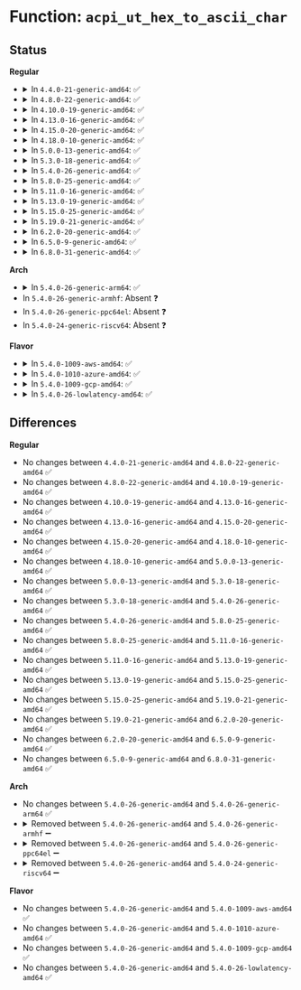# Function: <code>acpi_ut_hex_to_ascii_char</code>

## Status
<b>Regular</b>
<ul>
<li>
<details>
<summary>In <code>4.4.0-21-generic-amd64</code>: ✅</summary>

```c
char acpi_ut_hex_to_ascii_char(u64 integer, u32 position)
```

```json
{
  "name": "acpi_ut_hex_to_ascii_char",
  "collision_type": "Unique Global",
  "inline_type": "No",
  "funcs": [
    {
      "addr": 18446744071583727157,
      "name": "acpi_ut_hex_to_ascii_char",
      "external": true,
      "loc": "drivers/acpi/acpica/uthex.c:70",
      "file": "drivers/acpi/acpica/uthex.c",
      "inline": "seen, unknown",
      "caller_inline": [],
      "caller_func": [
        "drivers/acpi/acpica/exconvrt.c:acpi_ex_convert_to_ascii",
        "drivers/acpi/acpica/exutils.c:acpi_ex_eisa_id_to_string",
        "drivers/acpi/acpica/exutils.c:acpi_ex_eisa_id_to_string",
        "drivers/acpi/acpica/exutils.c:acpi_ex_eisa_id_to_string",
        "drivers/acpi/acpica/exutils.c:acpi_ex_eisa_id_to_string",
        "drivers/acpi/acpica/exutils.c:acpi_ex_pci_cls_to_string",
        "drivers/acpi/acpica/exutils.c:acpi_ex_pci_cls_to_string",
        "drivers/acpi/acpica/exutils.c:acpi_ex_pci_cls_to_string",
        "drivers/acpi/acpica/exutils.c:acpi_ex_pci_cls_to_string",
        "drivers/acpi/acpica/exutils.c:acpi_ex_pci_cls_to_string",
        "drivers/acpi/acpica/exutils.c:acpi_ex_pci_cls_to_string"
      ]
    }
  ],
  "symbols": [
    {
      "addr": 18446744071583727157,
      "name": "acpi_ut_hex_to_ascii_char",
      "section": ".text",
      "bind": "STB_GLOBAL",
      "size": 26
    }
  ]
}
```
</details>
</li>
<li>
<details>
<summary>In <code>4.8.0-22-generic-amd64</code>: ✅</summary>

```c
char acpi_ut_hex_to_ascii_char(u64 integer, u32 position)
```

```json
{
  "name": "acpi_ut_hex_to_ascii_char",
  "collision_type": "Unique Global",
  "inline_type": "No",
  "funcs": [
    {
      "addr": 18446744071584051638,
      "name": "acpi_ut_hex_to_ascii_char",
      "external": true,
      "loc": "drivers/acpi/acpica/uthex.c:70",
      "file": "drivers/acpi/acpica/uthex.c",
      "inline": "seen, unknown",
      "caller_inline": [],
      "caller_func": [
        "drivers/acpi/acpica/exconvrt.c:acpi_ex_convert_to_ascii",
        "drivers/acpi/acpica/exutils.c:acpi_ex_pci_cls_to_string",
        "drivers/acpi/acpica/exutils.c:acpi_ex_pci_cls_to_string",
        "drivers/acpi/acpica/exutils.c:acpi_ex_pci_cls_to_string",
        "drivers/acpi/acpica/exutils.c:acpi_ex_pci_cls_to_string",
        "drivers/acpi/acpica/exutils.c:acpi_ex_pci_cls_to_string",
        "drivers/acpi/acpica/exutils.c:acpi_ex_pci_cls_to_string",
        "drivers/acpi/acpica/exutils.c:acpi_ex_eisa_id_to_string",
        "drivers/acpi/acpica/exutils.c:acpi_ex_eisa_id_to_string",
        "drivers/acpi/acpica/exutils.c:acpi_ex_eisa_id_to_string",
        "drivers/acpi/acpica/exutils.c:acpi_ex_eisa_id_to_string"
      ]
    }
  ],
  "symbols": [
    {
      "addr": 18446744071584051638,
      "name": "acpi_ut_hex_to_ascii_char",
      "section": ".text",
      "bind": "STB_GLOBAL",
      "size": 26
    }
  ]
}
```
</details>
</li>
<li>
<details>
<summary>In <code>4.10.0-19-generic-amd64</code>: ✅</summary>

```c
char acpi_ut_hex_to_ascii_char(u64 integer, u32 position)
```

```json
{
  "name": "acpi_ut_hex_to_ascii_char",
  "collision_type": "Unique Global",
  "inline_type": "No",
  "funcs": [
    {
      "addr": 18446744071584193913,
      "name": "acpi_ut_hex_to_ascii_char",
      "external": true,
      "loc": "drivers/acpi/acpica/uthex.c:70",
      "file": "drivers/acpi/acpica/uthex.c",
      "inline": "seen, unknown",
      "caller_inline": [],
      "caller_func": [
        "drivers/acpi/acpica/exconvrt.c:acpi_ex_convert_to_ascii",
        "drivers/acpi/acpica/exutils.c:acpi_ex_pci_cls_to_string",
        "drivers/acpi/acpica/exutils.c:acpi_ex_pci_cls_to_string",
        "drivers/acpi/acpica/exutils.c:acpi_ex_pci_cls_to_string",
        "drivers/acpi/acpica/exutils.c:acpi_ex_pci_cls_to_string",
        "drivers/acpi/acpica/exutils.c:acpi_ex_pci_cls_to_string",
        "drivers/acpi/acpica/exutils.c:acpi_ex_pci_cls_to_string",
        "drivers/acpi/acpica/exutils.c:acpi_ex_eisa_id_to_string",
        "drivers/acpi/acpica/exutils.c:acpi_ex_eisa_id_to_string",
        "drivers/acpi/acpica/exutils.c:acpi_ex_eisa_id_to_string",
        "drivers/acpi/acpica/exutils.c:acpi_ex_eisa_id_to_string"
      ]
    }
  ],
  "symbols": [
    {
      "addr": 18446744071584193913,
      "name": "acpi_ut_hex_to_ascii_char",
      "section": ".text",
      "bind": "STB_GLOBAL",
      "size": 26
    }
  ]
}
```
</details>
</li>
<li>
<details>
<summary>In <code>4.13.0-16-generic-amd64</code>: ✅</summary>

```c
char acpi_ut_hex_to_ascii_char(u64 integer, u32 position)
```

```json
{
  "name": "acpi_ut_hex_to_ascii_char",
  "collision_type": "Unique Global",
  "inline_type": "No",
  "funcs": [
    {
      "addr": 18446744071584261545,
      "name": "acpi_ut_hex_to_ascii_char",
      "external": true,
      "loc": "drivers/acpi/acpica/uthex.c:70",
      "file": "drivers/acpi/acpica/uthex.c",
      "inline": "seen, unknown",
      "caller_inline": [],
      "caller_func": [
        "drivers/acpi/acpica/exconvrt.c:acpi_ex_convert_to_ascii",
        "drivers/acpi/acpica/exutils.c:acpi_ex_pci_cls_to_string",
        "drivers/acpi/acpica/exutils.c:acpi_ex_pci_cls_to_string",
        "drivers/acpi/acpica/exutils.c:acpi_ex_pci_cls_to_string",
        "drivers/acpi/acpica/exutils.c:acpi_ex_pci_cls_to_string",
        "drivers/acpi/acpica/exutils.c:acpi_ex_pci_cls_to_string",
        "drivers/acpi/acpica/exutils.c:acpi_ex_pci_cls_to_string",
        "drivers/acpi/acpica/exutils.c:acpi_ex_eisa_id_to_string",
        "drivers/acpi/acpica/exutils.c:acpi_ex_eisa_id_to_string",
        "drivers/acpi/acpica/exutils.c:acpi_ex_eisa_id_to_string",
        "drivers/acpi/acpica/exutils.c:acpi_ex_eisa_id_to_string"
      ]
    }
  ],
  "symbols": [
    {
      "addr": 18446744071584261545,
      "name": "acpi_ut_hex_to_ascii_char",
      "section": ".text",
      "bind": "STB_GLOBAL",
      "size": 26
    }
  ]
}
```
</details>
</li>
<li>
<details>
<summary>In <code>4.15.0-20-generic-amd64</code>: ✅</summary>

```c
char acpi_ut_hex_to_ascii_char(u64 integer, u32 position)
```

```json
{
  "name": "acpi_ut_hex_to_ascii_char",
  "collision_type": "Unique Global",
  "inline_type": "No",
  "funcs": [
    {
      "addr": 18446744071584626887,
      "name": "acpi_ut_hex_to_ascii_char",
      "external": true,
      "loc": "drivers/acpi/acpica/uthex.c:70",
      "file": "drivers/acpi/acpica/uthex.c",
      "inline": "seen, unknown",
      "caller_inline": [],
      "caller_func": [
        "drivers/acpi/acpica/exconvrt.c:acpi_ex_convert_to_ascii",
        "drivers/acpi/acpica/exutils.c:acpi_ex_pci_cls_to_string",
        "drivers/acpi/acpica/exutils.c:acpi_ex_pci_cls_to_string",
        "drivers/acpi/acpica/exutils.c:acpi_ex_pci_cls_to_string",
        "drivers/acpi/acpica/exutils.c:acpi_ex_pci_cls_to_string",
        "drivers/acpi/acpica/exutils.c:acpi_ex_pci_cls_to_string",
        "drivers/acpi/acpica/exutils.c:acpi_ex_pci_cls_to_string",
        "drivers/acpi/acpica/exutils.c:acpi_ex_eisa_id_to_string",
        "drivers/acpi/acpica/exutils.c:acpi_ex_eisa_id_to_string",
        "drivers/acpi/acpica/exutils.c:acpi_ex_eisa_id_to_string",
        "drivers/acpi/acpica/exutils.c:acpi_ex_eisa_id_to_string"
      ]
    }
  ],
  "symbols": [
    {
      "addr": 18446744071584626887,
      "name": "acpi_ut_hex_to_ascii_char",
      "section": ".text",
      "bind": "STB_GLOBAL",
      "size": 72
    }
  ]
}
```
</details>
</li>
<li>
<details>
<summary>In <code>4.18.0-10-generic-amd64</code>: ✅</summary>

```c
char acpi_ut_hex_to_ascii_char(u64 integer, u32 position)
```

```json
{
  "name": "acpi_ut_hex_to_ascii_char",
  "collision_type": "Unique Global",
  "inline_type": "No",
  "funcs": [
    {
      "addr": 18446744071584852580,
      "name": "acpi_ut_hex_to_ascii_char",
      "external": true,
      "loc": "drivers/acpi/acpica/uthex.c:36",
      "file": "drivers/acpi/acpica/uthex.c",
      "inline": "seen, unknown",
      "caller_inline": [],
      "caller_func": [
        "drivers/acpi/acpica/exconvrt.c:acpi_ex_convert_to_ascii",
        "drivers/acpi/acpica/exutils.c:acpi_ex_pci_cls_to_string",
        "drivers/acpi/acpica/exutils.c:acpi_ex_pci_cls_to_string",
        "drivers/acpi/acpica/exutils.c:acpi_ex_pci_cls_to_string",
        "drivers/acpi/acpica/exutils.c:acpi_ex_pci_cls_to_string",
        "drivers/acpi/acpica/exutils.c:acpi_ex_pci_cls_to_string",
        "drivers/acpi/acpica/exutils.c:acpi_ex_pci_cls_to_string",
        "drivers/acpi/acpica/exutils.c:acpi_ex_eisa_id_to_string",
        "drivers/acpi/acpica/exutils.c:acpi_ex_eisa_id_to_string",
        "drivers/acpi/acpica/exutils.c:acpi_ex_eisa_id_to_string",
        "drivers/acpi/acpica/exutils.c:acpi_ex_eisa_id_to_string"
      ]
    }
  ],
  "symbols": [
    {
      "addr": 18446744071584852580,
      "name": "acpi_ut_hex_to_ascii_char",
      "section": ".text",
      "bind": "STB_GLOBAL",
      "size": 72
    }
  ]
}
```
</details>
</li>
<li>
<details>
<summary>In <code>5.0.0-13-generic-amd64</code>: ✅</summary>

```c
char acpi_ut_hex_to_ascii_char(u64 integer, u32 position)
```

```json
{
  "name": "acpi_ut_hex_to_ascii_char",
  "collision_type": "Unique Global",
  "inline_type": "No",
  "funcs": [
    {
      "addr": 18446744071584956094,
      "name": "acpi_ut_hex_to_ascii_char",
      "external": true,
      "loc": "drivers/acpi/acpica/uthex.c:36",
      "file": "drivers/acpi/acpica/uthex.c",
      "inline": "seen, unknown",
      "caller_inline": [],
      "caller_func": [
        "drivers/acpi/acpica/exconvrt.c:acpi_ex_convert_to_ascii",
        "drivers/acpi/acpica/exutils.c:acpi_ex_pci_cls_to_string",
        "drivers/acpi/acpica/exutils.c:acpi_ex_pci_cls_to_string",
        "drivers/acpi/acpica/exutils.c:acpi_ex_pci_cls_to_string",
        "drivers/acpi/acpica/exutils.c:acpi_ex_pci_cls_to_string",
        "drivers/acpi/acpica/exutils.c:acpi_ex_pci_cls_to_string",
        "drivers/acpi/acpica/exutils.c:acpi_ex_pci_cls_to_string",
        "drivers/acpi/acpica/exutils.c:acpi_ex_eisa_id_to_string",
        "drivers/acpi/acpica/exutils.c:acpi_ex_eisa_id_to_string",
        "drivers/acpi/acpica/exutils.c:acpi_ex_eisa_id_to_string",
        "drivers/acpi/acpica/exutils.c:acpi_ex_eisa_id_to_string"
      ]
    }
  ],
  "symbols": [
    {
      "addr": 18446744071584956094,
      "name": "acpi_ut_hex_to_ascii_char",
      "section": ".text",
      "bind": "STB_GLOBAL",
      "size": 72
    }
  ]
}
```
</details>
</li>
<li>
<details>
<summary>In <code>5.3.0-18-generic-amd64</code>: ✅</summary>

```c
char acpi_ut_hex_to_ascii_char(u64 integer, u32 position)
```

```json
{
  "name": "acpi_ut_hex_to_ascii_char",
  "collision_type": "Unique Global",
  "inline_type": "No",
  "funcs": [
    {
      "addr": 18446744071585159229,
      "name": "acpi_ut_hex_to_ascii_char",
      "external": true,
      "loc": "drivers/acpi/acpica/uthex.c:36",
      "file": "drivers/acpi/acpica/uthex.c",
      "inline": "seen, unknown",
      "caller_inline": [],
      "caller_func": [
        "drivers/acpi/acpica/exconvrt.c:acpi_ex_convert_to_ascii",
        "drivers/acpi/acpica/exutils.c:acpi_ex_pci_cls_to_string",
        "drivers/acpi/acpica/exutils.c:acpi_ex_pci_cls_to_string",
        "drivers/acpi/acpica/exutils.c:acpi_ex_pci_cls_to_string",
        "drivers/acpi/acpica/exutils.c:acpi_ex_pci_cls_to_string",
        "drivers/acpi/acpica/exutils.c:acpi_ex_pci_cls_to_string",
        "drivers/acpi/acpica/exutils.c:acpi_ex_pci_cls_to_string",
        "drivers/acpi/acpica/exutils.c:acpi_ex_eisa_id_to_string",
        "drivers/acpi/acpica/exutils.c:acpi_ex_eisa_id_to_string",
        "drivers/acpi/acpica/exutils.c:acpi_ex_eisa_id_to_string",
        "drivers/acpi/acpica/exutils.c:acpi_ex_eisa_id_to_string"
      ]
    }
  ],
  "symbols": [
    {
      "addr": 18446744071585159229,
      "name": "acpi_ut_hex_to_ascii_char",
      "section": ".text",
      "bind": "STB_GLOBAL",
      "size": 72
    }
  ]
}
```
</details>
</li>
<li>
<details>
<summary>In <code>5.4.0-26-generic-amd64</code>: ✅</summary>

```c
char acpi_ut_hex_to_ascii_char(u64 integer, u32 position)
```

```json
{
  "name": "acpi_ut_hex_to_ascii_char",
  "collision_type": "Unique Global",
  "inline_type": "No",
  "funcs": [
    {
      "addr": 18446744071585295591,
      "name": "acpi_ut_hex_to_ascii_char",
      "external": true,
      "loc": "drivers/acpi/acpica/uthex.c:36",
      "file": "drivers/acpi/acpica/uthex.c",
      "inline": "seen, unknown",
      "caller_inline": [],
      "caller_func": [
        "drivers/acpi/acpica/exconvrt.c:acpi_ex_convert_to_ascii",
        "drivers/acpi/acpica/exutils.c:acpi_ex_pci_cls_to_string",
        "drivers/acpi/acpica/exutils.c:acpi_ex_pci_cls_to_string",
        "drivers/acpi/acpica/exutils.c:acpi_ex_pci_cls_to_string",
        "drivers/acpi/acpica/exutils.c:acpi_ex_pci_cls_to_string",
        "drivers/acpi/acpica/exutils.c:acpi_ex_pci_cls_to_string",
        "drivers/acpi/acpica/exutils.c:acpi_ex_pci_cls_to_string",
        "drivers/acpi/acpica/exutils.c:acpi_ex_eisa_id_to_string",
        "drivers/acpi/acpica/exutils.c:acpi_ex_eisa_id_to_string",
        "drivers/acpi/acpica/exutils.c:acpi_ex_eisa_id_to_string",
        "drivers/acpi/acpica/exutils.c:acpi_ex_eisa_id_to_string"
      ]
    }
  ],
  "symbols": [
    {
      "addr": 18446744071585295591,
      "name": "acpi_ut_hex_to_ascii_char",
      "section": ".text",
      "bind": "STB_GLOBAL",
      "size": 72
    }
  ]
}
```
</details>
</li>
<li>
<details>
<summary>In <code>5.8.0-25-generic-amd64</code>: ✅</summary>

```c
char acpi_ut_hex_to_ascii_char(u64 integer, u32 position)
```

```json
{
  "name": "acpi_ut_hex_to_ascii_char",
  "collision_type": "Unique Global",
  "inline_type": "No",
  "funcs": [
    {
      "addr": 18446744071586002071,
      "name": "acpi_ut_hex_to_ascii_char",
      "external": true,
      "loc": "drivers/acpi/acpica/uthex.c:36",
      "file": "drivers/acpi/acpica/uthex.c",
      "inline": "seen, unknown",
      "caller_inline": [],
      "caller_func": [
        "drivers/acpi/acpica/exconvrt.c:acpi_ex_convert_to_ascii",
        "drivers/acpi/acpica/exutils.c:acpi_ex_pci_cls_to_string",
        "drivers/acpi/acpica/exutils.c:acpi_ex_pci_cls_to_string",
        "drivers/acpi/acpica/exutils.c:acpi_ex_pci_cls_to_string",
        "drivers/acpi/acpica/exutils.c:acpi_ex_pci_cls_to_string",
        "drivers/acpi/acpica/exutils.c:acpi_ex_pci_cls_to_string",
        "drivers/acpi/acpica/exutils.c:acpi_ex_pci_cls_to_string",
        "drivers/acpi/acpica/exutils.c:acpi_ex_eisa_id_to_string",
        "drivers/acpi/acpica/exutils.c:acpi_ex_eisa_id_to_string",
        "drivers/acpi/acpica/exutils.c:acpi_ex_eisa_id_to_string",
        "drivers/acpi/acpica/exutils.c:acpi_ex_eisa_id_to_string"
      ]
    }
  ],
  "symbols": [
    {
      "addr": 18446744071586002071,
      "name": "acpi_ut_hex_to_ascii_char",
      "section": ".text",
      "bind": "STB_GLOBAL",
      "size": 72
    }
  ]
}
```
</details>
</li>
<li>
<details>
<summary>In <code>5.11.0-16-generic-amd64</code>: ✅</summary>

```c
char acpi_ut_hex_to_ascii_char(u64 integer, u32 position)
```

```json
{
  "name": "acpi_ut_hex_to_ascii_char",
  "collision_type": "Unique Global",
  "inline_type": "No",
  "funcs": [
    {
      "addr": 18446744071586124917,
      "name": "acpi_ut_hex_to_ascii_char",
      "external": true,
      "loc": "drivers/acpi/acpica/uthex.c:36",
      "file": "drivers/acpi/acpica/uthex.c",
      "inline": "seen, unknown",
      "caller_inline": [],
      "caller_func": [
        "drivers/acpi/acpica/exconvrt.c:acpi_ex_convert_to_ascii",
        "drivers/acpi/acpica/exutils.c:acpi_ex_pci_cls_to_string",
        "drivers/acpi/acpica/exutils.c:acpi_ex_pci_cls_to_string",
        "drivers/acpi/acpica/exutils.c:acpi_ex_pci_cls_to_string",
        "drivers/acpi/acpica/exutils.c:acpi_ex_pci_cls_to_string",
        "drivers/acpi/acpica/exutils.c:acpi_ex_pci_cls_to_string",
        "drivers/acpi/acpica/exutils.c:acpi_ex_pci_cls_to_string",
        "drivers/acpi/acpica/exutils.c:acpi_ex_eisa_id_to_string",
        "drivers/acpi/acpica/exutils.c:acpi_ex_eisa_id_to_string",
        "drivers/acpi/acpica/exutils.c:acpi_ex_eisa_id_to_string",
        "drivers/acpi/acpica/exutils.c:acpi_ex_eisa_id_to_string"
      ]
    }
  ],
  "symbols": [
    {
      "addr": 18446744071586124917,
      "name": "acpi_ut_hex_to_ascii_char",
      "section": ".text",
      "bind": "STB_GLOBAL",
      "size": 72
    }
  ]
}
```
</details>
</li>
<li>
<details>
<summary>In <code>5.13.0-19-generic-amd64</code>: ✅</summary>

```c
char acpi_ut_hex_to_ascii_char(u64 integer, u32 position)
```

```json
{
  "name": "acpi_ut_hex_to_ascii_char",
  "collision_type": "Unique Global",
  "inline_type": "No",
  "funcs": [
    {
      "addr": 18446744071586001693,
      "name": "acpi_ut_hex_to_ascii_char",
      "external": true,
      "loc": "drivers/acpi/acpica/uthex.c:36",
      "file": "drivers/acpi/acpica/uthex.c",
      "inline": "seen, unknown",
      "caller_inline": [],
      "caller_func": [
        "drivers/acpi/acpica/exconvrt.c:acpi_ex_convert_to_ascii",
        "drivers/acpi/acpica/exutils.c:acpi_ex_pci_cls_to_string",
        "drivers/acpi/acpica/exutils.c:acpi_ex_pci_cls_to_string",
        "drivers/acpi/acpica/exutils.c:acpi_ex_pci_cls_to_string",
        "drivers/acpi/acpica/exutils.c:acpi_ex_pci_cls_to_string",
        "drivers/acpi/acpica/exutils.c:acpi_ex_pci_cls_to_string",
        "drivers/acpi/acpica/exutils.c:acpi_ex_pci_cls_to_string",
        "drivers/acpi/acpica/exutils.c:acpi_ex_eisa_id_to_string",
        "drivers/acpi/acpica/exutils.c:acpi_ex_eisa_id_to_string",
        "drivers/acpi/acpica/exutils.c:acpi_ex_eisa_id_to_string",
        "drivers/acpi/acpica/exutils.c:acpi_ex_eisa_id_to_string"
      ]
    }
  ],
  "symbols": [
    {
      "addr": 18446744071586001693,
      "name": "acpi_ut_hex_to_ascii_char",
      "section": ".text",
      "bind": "STB_GLOBAL",
      "size": 72
    }
  ]
}
```
</details>
</li>
<li>
<details>
<summary>In <code>5.15.0-25-generic-amd64</code>: ✅</summary>

```c
char acpi_ut_hex_to_ascii_char(u64 integer, u32 position)
```

```json
{
  "name": "acpi_ut_hex_to_ascii_char",
  "collision_type": "Unique Global",
  "inline_type": "No",
  "funcs": [
    {
      "addr": 18446744071586491233,
      "name": "acpi_ut_hex_to_ascii_char",
      "external": true,
      "loc": "drivers/acpi/acpica/uthex.c:36",
      "file": "drivers/acpi/acpica/uthex.c",
      "inline": "seen, unknown",
      "caller_inline": [],
      "caller_func": [
        "drivers/acpi/acpica/exconvrt.c:acpi_ex_convert_to_ascii",
        "drivers/acpi/acpica/exutils.c:acpi_ex_pci_cls_to_string",
        "drivers/acpi/acpica/exutils.c:acpi_ex_pci_cls_to_string",
        "drivers/acpi/acpica/exutils.c:acpi_ex_pci_cls_to_string",
        "drivers/acpi/acpica/exutils.c:acpi_ex_pci_cls_to_string",
        "drivers/acpi/acpica/exutils.c:acpi_ex_pci_cls_to_string",
        "drivers/acpi/acpica/exutils.c:acpi_ex_pci_cls_to_string",
        "drivers/acpi/acpica/exutils.c:acpi_ex_eisa_id_to_string",
        "drivers/acpi/acpica/exutils.c:acpi_ex_eisa_id_to_string",
        "drivers/acpi/acpica/exutils.c:acpi_ex_eisa_id_to_string",
        "drivers/acpi/acpica/exutils.c:acpi_ex_eisa_id_to_string"
      ]
    }
  ],
  "symbols": [
    {
      "addr": 18446744071586491233,
      "name": "acpi_ut_hex_to_ascii_char",
      "section": ".text",
      "bind": "STB_GLOBAL",
      "size": 72
    }
  ]
}
```
</details>
</li>
<li>
<details>
<summary>In <code>5.19.0-21-generic-amd64</code>: ✅</summary>

```c
char acpi_ut_hex_to_ascii_char(u64 integer, u32 position)
```

```json
{
  "name": "acpi_ut_hex_to_ascii_char",
  "collision_type": "Unique Global",
  "inline_type": "No",
  "funcs": [
    {
      "addr": 18446744071587745914,
      "name": "acpi_ut_hex_to_ascii_char",
      "external": true,
      "loc": "drivers/acpi/acpica/uthex.c:36",
      "file": "drivers/acpi/acpica/uthex.c",
      "inline": "seen, unknown",
      "caller_inline": [],
      "caller_func": [
        "drivers/acpi/acpica/exconvrt.c:acpi_ex_convert_to_ascii",
        "drivers/acpi/acpica/exutils.c:acpi_ex_pci_cls_to_string",
        "drivers/acpi/acpica/exutils.c:acpi_ex_pci_cls_to_string",
        "drivers/acpi/acpica/exutils.c:acpi_ex_pci_cls_to_string",
        "drivers/acpi/acpica/exutils.c:acpi_ex_pci_cls_to_string",
        "drivers/acpi/acpica/exutils.c:acpi_ex_pci_cls_to_string",
        "drivers/acpi/acpica/exutils.c:acpi_ex_pci_cls_to_string",
        "drivers/acpi/acpica/exutils.c:acpi_ex_eisa_id_to_string",
        "drivers/acpi/acpica/exutils.c:acpi_ex_eisa_id_to_string",
        "drivers/acpi/acpica/exutils.c:acpi_ex_eisa_id_to_string",
        "drivers/acpi/acpica/exutils.c:acpi_ex_eisa_id_to_string"
      ]
    }
  ],
  "symbols": [
    {
      "addr": 18446744071587745914,
      "name": "acpi_ut_hex_to_ascii_char",
      "section": ".text",
      "bind": "STB_GLOBAL",
      "size": 88
    }
  ]
}
```
</details>
</li>
<li>
<details>
<summary>In <code>6.2.0-20-generic-amd64</code>: ✅</summary>

```c
char acpi_ut_hex_to_ascii_char(u64 integer, u32 position)
```

```json
{
  "name": "acpi_ut_hex_to_ascii_char",
  "collision_type": "Unique Global",
  "inline_type": "No",
  "funcs": [
    {
      "addr": 18446744071589070656,
      "name": "acpi_ut_hex_to_ascii_char",
      "external": true,
      "loc": "drivers/acpi/acpica/uthex.c:36",
      "file": "drivers/acpi/acpica/uthex.c",
      "inline": "seen, unknown",
      "caller_inline": [],
      "caller_func": [
        "drivers/acpi/acpica/exconvrt.c:acpi_ex_convert_to_ascii",
        "drivers/acpi/acpica/exutils.c:acpi_ex_pci_cls_to_string",
        "drivers/acpi/acpica/exutils.c:acpi_ex_pci_cls_to_string",
        "drivers/acpi/acpica/exutils.c:acpi_ex_pci_cls_to_string",
        "drivers/acpi/acpica/exutils.c:acpi_ex_pci_cls_to_string",
        "drivers/acpi/acpica/exutils.c:acpi_ex_pci_cls_to_string",
        "drivers/acpi/acpica/exutils.c:acpi_ex_pci_cls_to_string",
        "drivers/acpi/acpica/exutils.c:acpi_ex_eisa_id_to_string",
        "drivers/acpi/acpica/exutils.c:acpi_ex_eisa_id_to_string",
        "drivers/acpi/acpica/exutils.c:acpi_ex_eisa_id_to_string",
        "drivers/acpi/acpica/exutils.c:acpi_ex_eisa_id_to_string"
      ]
    }
  ],
  "symbols": [
    {
      "addr": 18446744071589070656,
      "name": "acpi_ut_hex_to_ascii_char",
      "section": ".text",
      "bind": "STB_GLOBAL",
      "size": 91
    }
  ]
}
```
</details>
</li>
<li>
<details>
<summary>In <code>6.5.0-9-generic-amd64</code>: ✅</summary>

```c
char acpi_ut_hex_to_ascii_char(u64 integer, u32 position)
```

```json
{
  "name": "acpi_ut_hex_to_ascii_char",
  "collision_type": "Unique Global",
  "inline_type": "No",
  "funcs": [
    {
      "addr": 18446744071589361984,
      "name": "acpi_ut_hex_to_ascii_char",
      "external": true,
      "loc": "drivers/acpi/acpica/uthex.c:36",
      "file": "drivers/acpi/acpica/uthex.c",
      "inline": "seen, unknown",
      "caller_inline": [],
      "caller_func": [
        "drivers/acpi/acpica/exconvrt.c:acpi_ex_convert_to_ascii",
        "drivers/acpi/acpica/exutils.c:acpi_ex_pci_cls_to_string",
        "drivers/acpi/acpica/exutils.c:acpi_ex_pci_cls_to_string",
        "drivers/acpi/acpica/exutils.c:acpi_ex_pci_cls_to_string",
        "drivers/acpi/acpica/exutils.c:acpi_ex_pci_cls_to_string",
        "drivers/acpi/acpica/exutils.c:acpi_ex_pci_cls_to_string",
        "drivers/acpi/acpica/exutils.c:acpi_ex_pci_cls_to_string",
        "drivers/acpi/acpica/exutils.c:acpi_ex_eisa_id_to_string",
        "drivers/acpi/acpica/exutils.c:acpi_ex_eisa_id_to_string",
        "drivers/acpi/acpica/exutils.c:acpi_ex_eisa_id_to_string",
        "drivers/acpi/acpica/exutils.c:acpi_ex_eisa_id_to_string"
      ]
    }
  ],
  "symbols": [
    {
      "addr": 18446744071589361984,
      "name": "acpi_ut_hex_to_ascii_char",
      "section": ".text",
      "bind": "STB_GLOBAL",
      "size": 91
    }
  ]
}
```
</details>
</li>
<li>
<details>
<summary>In <code>6.8.0-31-generic-amd64</code>: ✅</summary>

```c
char acpi_ut_hex_to_ascii_char(u64 integer, u32 position)
```

```json
{
  "name": "acpi_ut_hex_to_ascii_char",
  "collision_type": "Unique Global",
  "inline_type": "No",
  "funcs": [
    {
      "addr": 18446744071589668896,
      "name": "acpi_ut_hex_to_ascii_char",
      "external": true,
      "loc": "drivers/acpi/acpica/uthex.c:36",
      "file": "drivers/acpi/acpica/uthex.c",
      "inline": "seen, unknown",
      "caller_inline": [],
      "caller_func": [
        "drivers/acpi/acpica/exconvrt.c:acpi_ex_convert_to_ascii",
        "drivers/acpi/acpica/exutils.c:acpi_ex_pci_cls_to_string",
        "drivers/acpi/acpica/exutils.c:acpi_ex_pci_cls_to_string",
        "drivers/acpi/acpica/exutils.c:acpi_ex_pci_cls_to_string",
        "drivers/acpi/acpica/exutils.c:acpi_ex_pci_cls_to_string",
        "drivers/acpi/acpica/exutils.c:acpi_ex_pci_cls_to_string",
        "drivers/acpi/acpica/exutils.c:acpi_ex_pci_cls_to_string",
        "drivers/acpi/acpica/exutils.c:acpi_ex_eisa_id_to_string",
        "drivers/acpi/acpica/exutils.c:acpi_ex_eisa_id_to_string",
        "drivers/acpi/acpica/exutils.c:acpi_ex_eisa_id_to_string",
        "drivers/acpi/acpica/exutils.c:acpi_ex_eisa_id_to_string"
      ]
    }
  ],
  "symbols": [
    {
      "addr": 18446744071589668896,
      "name": "acpi_ut_hex_to_ascii_char",
      "section": ".text",
      "bind": "STB_GLOBAL",
      "size": 91
    }
  ]
}
```
</details>
</li>
</ul>
<b>Arch</b>
<ul>
<li>
<details>
<summary>In <code>5.4.0-26-generic-arm64</code>: ✅</summary>

```c
char acpi_ut_hex_to_ascii_char(u64 integer, u32 position)
```

```json
{
  "name": "acpi_ut_hex_to_ascii_char",
  "collision_type": "Unique Global",
  "inline_type": "No",
  "funcs": [
    {
      "addr": 18446603336497610788,
      "name": "acpi_ut_hex_to_ascii_char",
      "external": true,
      "loc": "drivers/acpi/acpica/uthex.c:36",
      "file": "drivers/acpi/acpica/uthex.c",
      "inline": "seen, unknown",
      "caller_inline": [],
      "caller_func": [
        "drivers/acpi/acpica/exconvrt.c:acpi_ex_convert_to_ascii",
        "drivers/acpi/acpica/exutils.c:acpi_ex_pci_cls_to_string",
        "drivers/acpi/acpica/exutils.c:acpi_ex_pci_cls_to_string",
        "drivers/acpi/acpica/exutils.c:acpi_ex_pci_cls_to_string",
        "drivers/acpi/acpica/exutils.c:acpi_ex_pci_cls_to_string",
        "drivers/acpi/acpica/exutils.c:acpi_ex_pci_cls_to_string",
        "drivers/acpi/acpica/exutils.c:acpi_ex_pci_cls_to_string",
        "drivers/acpi/acpica/exutils.c:acpi_ex_eisa_id_to_string",
        "drivers/acpi/acpica/exutils.c:acpi_ex_eisa_id_to_string",
        "drivers/acpi/acpica/exutils.c:acpi_ex_eisa_id_to_string",
        "drivers/acpi/acpica/exutils.c:acpi_ex_eisa_id_to_string"
      ]
    }
  ],
  "symbols": [
    {
      "addr": 18446603336497610788,
      "name": "acpi_ut_hex_to_ascii_char",
      "section": ".text",
      "bind": "STB_GLOBAL",
      "size": 120
    }
  ]
}
```
</details>
</li>
<li>
In <code>5.4.0-26-generic-armhf</code>: Absent ❓
</li>
<li>
In <code>5.4.0-26-generic-ppc64el</code>: Absent ❓
</li>
<li>
In <code>5.4.0-24-generic-riscv64</code>: Absent ❓
</li>
</ul>
<b>Flavor</b>
<ul>
<li>
<details>
<summary>In <code>5.4.0-1009-aws-amd64</code>: ✅</summary>

```c
char acpi_ut_hex_to_ascii_char(u64 integer, u32 position)
```

```json
{
  "name": "acpi_ut_hex_to_ascii_char",
  "collision_type": "Unique Global",
  "inline_type": "No",
  "funcs": [
    {
      "addr": 18446744071585133279,
      "name": "acpi_ut_hex_to_ascii_char",
      "external": true,
      "loc": "drivers/acpi/acpica/uthex.c:36",
      "file": "drivers/acpi/acpica/uthex.c",
      "inline": "seen, unknown",
      "caller_inline": [],
      "caller_func": [
        "drivers/acpi/acpica/exconvrt.c:acpi_ex_convert_to_ascii",
        "drivers/acpi/acpica/exutils.c:acpi_ex_pci_cls_to_string",
        "drivers/acpi/acpica/exutils.c:acpi_ex_pci_cls_to_string",
        "drivers/acpi/acpica/exutils.c:acpi_ex_pci_cls_to_string",
        "drivers/acpi/acpica/exutils.c:acpi_ex_pci_cls_to_string",
        "drivers/acpi/acpica/exutils.c:acpi_ex_pci_cls_to_string",
        "drivers/acpi/acpica/exutils.c:acpi_ex_pci_cls_to_string",
        "drivers/acpi/acpica/exutils.c:acpi_ex_eisa_id_to_string",
        "drivers/acpi/acpica/exutils.c:acpi_ex_eisa_id_to_string",
        "drivers/acpi/acpica/exutils.c:acpi_ex_eisa_id_to_string",
        "drivers/acpi/acpica/exutils.c:acpi_ex_eisa_id_to_string"
      ]
    }
  ],
  "symbols": [
    {
      "addr": 18446744071585133279,
      "name": "acpi_ut_hex_to_ascii_char",
      "section": ".text",
      "bind": "STB_GLOBAL",
      "size": 72
    }
  ]
}
```
</details>
</li>
<li>
<details>
<summary>In <code>5.4.0-1010-azure-amd64</code>: ✅</summary>

```c
char acpi_ut_hex_to_ascii_char(u64 integer, u32 position)
```

```json
{
  "name": "acpi_ut_hex_to_ascii_char",
  "collision_type": "Unique Global",
  "inline_type": "No",
  "funcs": [
    {
      "addr": 18446744071585048529,
      "name": "acpi_ut_hex_to_ascii_char",
      "external": true,
      "loc": "drivers/acpi/acpica/uthex.c:36",
      "file": "drivers/acpi/acpica/uthex.c",
      "inline": "seen, unknown",
      "caller_inline": [],
      "caller_func": [
        "drivers/acpi/acpica/exconvrt.c:acpi_ex_convert_to_ascii",
        "drivers/acpi/acpica/exutils.c:acpi_ex_pci_cls_to_string",
        "drivers/acpi/acpica/exutils.c:acpi_ex_pci_cls_to_string",
        "drivers/acpi/acpica/exutils.c:acpi_ex_pci_cls_to_string",
        "drivers/acpi/acpica/exutils.c:acpi_ex_pci_cls_to_string",
        "drivers/acpi/acpica/exutils.c:acpi_ex_pci_cls_to_string",
        "drivers/acpi/acpica/exutils.c:acpi_ex_pci_cls_to_string",
        "drivers/acpi/acpica/exutils.c:acpi_ex_eisa_id_to_string",
        "drivers/acpi/acpica/exutils.c:acpi_ex_eisa_id_to_string",
        "drivers/acpi/acpica/exutils.c:acpi_ex_eisa_id_to_string",
        "drivers/acpi/acpica/exutils.c:acpi_ex_eisa_id_to_string"
      ]
    }
  ],
  "symbols": [
    {
      "addr": 18446744071585048529,
      "name": "acpi_ut_hex_to_ascii_char",
      "section": ".text",
      "bind": "STB_GLOBAL",
      "size": 72
    }
  ]
}
```
</details>
</li>
<li>
<details>
<summary>In <code>5.4.0-1009-gcp-amd64</code>: ✅</summary>

```c
char acpi_ut_hex_to_ascii_char(u64 integer, u32 position)
```

```json
{
  "name": "acpi_ut_hex_to_ascii_char",
  "collision_type": "Unique Global",
  "inline_type": "No",
  "funcs": [
    {
      "addr": 18446744071585247175,
      "name": "acpi_ut_hex_to_ascii_char",
      "external": true,
      "loc": "drivers/acpi/acpica/uthex.c:36",
      "file": "drivers/acpi/acpica/uthex.c",
      "inline": "seen, unknown",
      "caller_inline": [],
      "caller_func": [
        "drivers/acpi/acpica/exconvrt.c:acpi_ex_convert_to_ascii",
        "drivers/acpi/acpica/exutils.c:acpi_ex_pci_cls_to_string",
        "drivers/acpi/acpica/exutils.c:acpi_ex_pci_cls_to_string",
        "drivers/acpi/acpica/exutils.c:acpi_ex_pci_cls_to_string",
        "drivers/acpi/acpica/exutils.c:acpi_ex_pci_cls_to_string",
        "drivers/acpi/acpica/exutils.c:acpi_ex_pci_cls_to_string",
        "drivers/acpi/acpica/exutils.c:acpi_ex_pci_cls_to_string",
        "drivers/acpi/acpica/exutils.c:acpi_ex_eisa_id_to_string",
        "drivers/acpi/acpica/exutils.c:acpi_ex_eisa_id_to_string",
        "drivers/acpi/acpica/exutils.c:acpi_ex_eisa_id_to_string",
        "drivers/acpi/acpica/exutils.c:acpi_ex_eisa_id_to_string"
      ]
    }
  ],
  "symbols": [
    {
      "addr": 18446744071585247175,
      "name": "acpi_ut_hex_to_ascii_char",
      "section": ".text",
      "bind": "STB_GLOBAL",
      "size": 72
    }
  ]
}
```
</details>
</li>
<li>
<details>
<summary>In <code>5.4.0-26-lowlatency-amd64</code>: ✅</summary>

```c
char acpi_ut_hex_to_ascii_char(u64 integer, u32 position)
```

```json
{
  "name": "acpi_ut_hex_to_ascii_char",
  "collision_type": "Unique Global",
  "inline_type": "No",
  "funcs": [
    {
      "addr": 18446744071585353335,
      "name": "acpi_ut_hex_to_ascii_char",
      "external": true,
      "loc": "drivers/acpi/acpica/uthex.c:36",
      "file": "drivers/acpi/acpica/uthex.c",
      "inline": "seen, unknown",
      "caller_inline": [],
      "caller_func": [
        "drivers/acpi/acpica/exconvrt.c:acpi_ex_convert_to_ascii",
        "drivers/acpi/acpica/exutils.c:acpi_ex_pci_cls_to_string",
        "drivers/acpi/acpica/exutils.c:acpi_ex_pci_cls_to_string",
        "drivers/acpi/acpica/exutils.c:acpi_ex_pci_cls_to_string",
        "drivers/acpi/acpica/exutils.c:acpi_ex_pci_cls_to_string",
        "drivers/acpi/acpica/exutils.c:acpi_ex_pci_cls_to_string",
        "drivers/acpi/acpica/exutils.c:acpi_ex_pci_cls_to_string",
        "drivers/acpi/acpica/exutils.c:acpi_ex_eisa_id_to_string",
        "drivers/acpi/acpica/exutils.c:acpi_ex_eisa_id_to_string",
        "drivers/acpi/acpica/exutils.c:acpi_ex_eisa_id_to_string",
        "drivers/acpi/acpica/exutils.c:acpi_ex_eisa_id_to_string"
      ]
    }
  ],
  "symbols": [
    {
      "addr": 18446744071585353335,
      "name": "acpi_ut_hex_to_ascii_char",
      "section": ".text",
      "bind": "STB_GLOBAL",
      "size": 72
    }
  ]
}
```
</details>
</li>
</ul>

## Differences
<b>Regular</b>
<ul>
<li>
No changes between <code>4.4.0-21-generic-amd64</code> and <code>4.8.0-22-generic-amd64</code> ✅
</li>
<li>
No changes between <code>4.8.0-22-generic-amd64</code> and <code>4.10.0-19-generic-amd64</code> ✅
</li>
<li>
No changes between <code>4.10.0-19-generic-amd64</code> and <code>4.13.0-16-generic-amd64</code> ✅
</li>
<li>
No changes between <code>4.13.0-16-generic-amd64</code> and <code>4.15.0-20-generic-amd64</code> ✅
</li>
<li>
No changes between <code>4.15.0-20-generic-amd64</code> and <code>4.18.0-10-generic-amd64</code> ✅
</li>
<li>
No changes between <code>4.18.0-10-generic-amd64</code> and <code>5.0.0-13-generic-amd64</code> ✅
</li>
<li>
No changes between <code>5.0.0-13-generic-amd64</code> and <code>5.3.0-18-generic-amd64</code> ✅
</li>
<li>
No changes between <code>5.3.0-18-generic-amd64</code> and <code>5.4.0-26-generic-amd64</code> ✅
</li>
<li>
No changes between <code>5.4.0-26-generic-amd64</code> and <code>5.8.0-25-generic-amd64</code> ✅
</li>
<li>
No changes between <code>5.8.0-25-generic-amd64</code> and <code>5.11.0-16-generic-amd64</code> ✅
</li>
<li>
No changes between <code>5.11.0-16-generic-amd64</code> and <code>5.13.0-19-generic-amd64</code> ✅
</li>
<li>
No changes between <code>5.13.0-19-generic-amd64</code> and <code>5.15.0-25-generic-amd64</code> ✅
</li>
<li>
No changes between <code>5.15.0-25-generic-amd64</code> and <code>5.19.0-21-generic-amd64</code> ✅
</li>
<li>
No changes between <code>5.19.0-21-generic-amd64</code> and <code>6.2.0-20-generic-amd64</code> ✅
</li>
<li>
No changes between <code>6.2.0-20-generic-amd64</code> and <code>6.5.0-9-generic-amd64</code> ✅
</li>
<li>
No changes between <code>6.5.0-9-generic-amd64</code> and <code>6.8.0-31-generic-amd64</code> ✅
</li>
</ul>
<b>Arch</b>
<ul>
<li>
No changes between <code>5.4.0-26-generic-amd64</code> and <code>5.4.0-26-generic-arm64</code> ✅
</li>
<li>
<details>
<summary>Removed between <code>5.4.0-26-generic-amd64</code> and <code>5.4.0-26-generic-armhf</code> ➖</summary>

```c
char acpi_ut_hex_to_ascii_char(u64 integer, u32 position)
```
</details>
</li>
<li>
<details>
<summary>Removed between <code>5.4.0-26-generic-amd64</code> and <code>5.4.0-26-generic-ppc64el</code> ➖</summary>

```c
char acpi_ut_hex_to_ascii_char(u64 integer, u32 position)
```
</details>
</li>
<li>
<details>
<summary>Removed between <code>5.4.0-26-generic-amd64</code> and <code>5.4.0-24-generic-riscv64</code> ➖</summary>

```c
char acpi_ut_hex_to_ascii_char(u64 integer, u32 position)
```
</details>
</li>
</ul>
<b>Flavor</b>
<ul>
<li>
No changes between <code>5.4.0-26-generic-amd64</code> and <code>5.4.0-1009-aws-amd64</code> ✅
</li>
<li>
No changes between <code>5.4.0-26-generic-amd64</code> and <code>5.4.0-1010-azure-amd64</code> ✅
</li>
<li>
No changes between <code>5.4.0-26-generic-amd64</code> and <code>5.4.0-1009-gcp-amd64</code> ✅
</li>
<li>
No changes between <code>5.4.0-26-generic-amd64</code> and <code>5.4.0-26-lowlatency-amd64</code> ✅
</li>
</ul>

